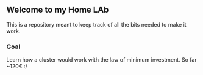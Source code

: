 ## Welcome to my Home LAb

This is a repository meant to keep track of all the bits needed to make it work.

### Goal

Learn how a cluster would work with the law of minimum investment. So far ~120€ :/

